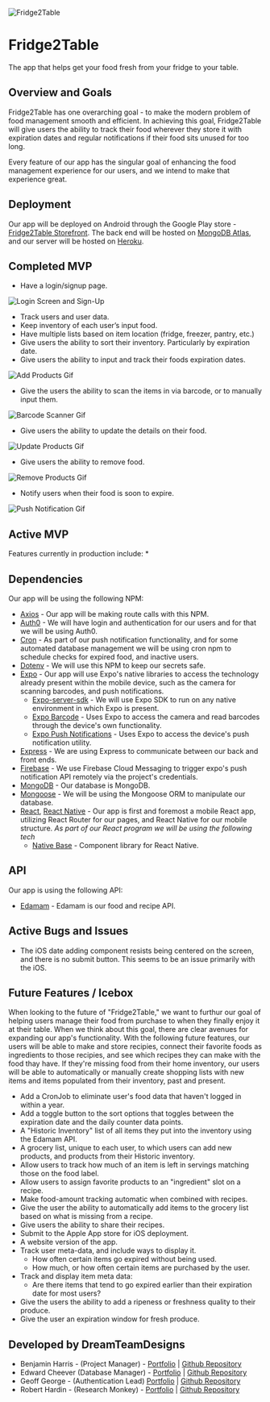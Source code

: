 ![Fridge2Table](./client/assets/fridge2table_logo.png)

# Fridge2Table
The app that helps get your food fresh from your fridge to your table.

## Overview and Goals
Fridge2Table has one overarching goal - to make the modern problem of food management smooth and efficient. In achieving this goal, Fridge2Table will give users the ability to track their food wherever they store it with expiration dates and regular notifications if their food sits unused for too long. 

Every feature of our app has the singular goal of enhancing the food management experience for our users, and we intend to make that experience great.

## Deployment 
Our app will be deployed on Android through the Google Play store - [Fridge2Table Storefront](https://play.google.com/store/apps/details?id=com.dreamteamdesigns.fridge2table). The back end will be hosted on [MongoDB Atlas](https://www.mongodb.com/cloud/atlas), and our server will be hosted on [Heroku](https://www.heroku.com/). 

## Completed MVP
* Have a login/signup page. 

![Login Screen and Sign-Up](./readmegifs/login.gif)
* Track users and user data.
* Keep inventory of each user’s input food.
* Have multiple lists based on item location (fridge, freezer, pantry, etc.)
* Give users the ability to sort their inventory. Particularly by expiration date.
* Give users the ability to input and track their foods expiration dates.

![Add Products Gif](./readmegifs/add_product.gif)
* Give the users the ability to scan the items in via barcode, or to manually input them.

![Barcode Scanner Gif](./readmegifs/product_scan.gif)
* Give users the ability to update the details on their food.

![Update Products Gif](./readmegifs/update_product.gif)
* Give users the ability to remove food.

![Remove Products Gif](./readmegifs/delete_product.gif)
* Notify users when their food is soon to expire.

![Push Notification Gif](./readmegifs/push_notification.gif)

## Active MVP
Features currently in production include:
* 

## Dependencies
Our app will be using the following NPM:
* [Axios](https://www.npmjs.com/package/axios) - Our app will be making route calls with this NPM.
* [Auth0](https://auth0.com/) - We will have login and authentication for our users and for that we will be using Auth0.
* [Cron](https://www.npmjs.com/package/cron) - As part of our push notification functionality, and for some automated database management we will be using cron npm to schedule checks for expired food, and inactive users.
* [Dotenv](https://www.npmjs.com/package/dotenv) - We will use this NPM to keep our secrets safe.
* [Expo](https://expo.io/) - Our app will use Expo's native libraries to access the technology already present within the mobile device, such as the camera for scanning barcodes, and push notifications.
    * [Expo-server-sdk](https://github.com/expo/expo-server-sdk-node) - We will use Expo SDK to run on any native environment in which Expo is present.
    * [Expo Barcode](https://docs.expo.io/versions/latest/sdk/bar-code-scanner/) - Uses Expo to access the camera and read barcodes through the device's own functionality.
    * [Expo Push Notifications](https://docs.expo.io/versions/latest/guides/push-notifications/) - Uses Expo to access the device's push notification utility.
* [Express](https://www.npmjs.com/package/express) - We are using Express to communicate between our back and front ends.
* [Firebase](https://firebase.google.com/) - We use Firebase Cloud Messaging to trigger expo's push notification API remotely via the project's credentials.
* [MongoDB](https://www.npmjs.com/package/mongodb) - Our database is MongoDB.
* [Mongoose](https://www.npmjs.com/package/mongoose) - We will be using the Mongoose ORM to manipulate our database.
* [React](https://reactjs.org/), [React Native](https://facebook.github.io/react-native/) - Our app is first and foremost a mobile React app, utilizing React Router for our pages, and React Native for our mobile structure.
  _As part of our React program we will be using the following tech_
  * [Native Base](https://nativebase.io/) - Component library for React Native.

## API
Our app is using the following API:
* [Edamam](https://developer.edamam.com/) - Edamam is our food and recipe API.

## Active Bugs and Issues
* The iOS date adding component resists being centered on the screen, and there is no submit button. This seems to be an issue primarily with the iOS.

## Future Features / Icebox
When looking to the future of "Fridge2Table," we want to furthur our goal of helping users manage their food from purchase to when they finally enjoy it at their table. When we think about this goal, there are clear avenues for expanding our app's functionality. With the following future features, our users will be able to make and store recipies, connect their favorite foods as ingredients to those recipies, and see which recipes they can make with the food thay have. If they're missing food from their home inventory, our users will be able to automatically or manually create shopping lists with new items and items populated from their inventory, past and present.
* Add a CronJob to eliminate user's food data that haven't logged in within a year.
* Add a toggle button to the sort options that toggles between the expiration date and the daily counter data points. 
* A "Historic Inventory" list of all items they put into the inventory using the Edamam API.
* A grocery list, unique to each user, to which users can add new products, and products from their Historic inventory.
* Allow users to track how much of an item is left in servings matching those on the food label.
* Allow users to assign favorite products to an "ingredient" slot on a recipe.
* Make food-amount tracking automatic when combined with recipes.
* Give the user the ability to automatically add items to the grocery list based on what is missing from a recipe.
* Give users the ability to share their recipes.
* Submit to the Apple App store for iOS deployment.
* A website version of the app.
* Track user meta-data, and include ways to display it.
  * How often certain items go expired without being used.
  * How much, or how often certain items are purchased by the user.
* Track and display item meta data:
  * Are there items that tend to go expired earlier than their expiration date for most users?
* Give the users the ability to add a ripeness or freshness quality to their produce.
* Give the user an expiration window for fresh produce.

## Developed by DreamTeamDesigns
* Benjamin Harris - (Project Manager) - [Portfolio](https://dreadpipe.github.io/v2) | [Github Repository](https://github.com/Dreadpipe)
* Edward Cheever (Database Manager) - [Portfolio](https://edwardcheever.herokuapp.com/) | [Github Repository](https://github.com/Druidan)
* Geoff George - (Authentication Lead) [Portfolio](http://www.geoffdgeorge.com/) | [Github Repository](https://github.com/geoffdgeorge)
* Robert Hardin - (Research Monkey) - [Portfolio](https://rhardin94.github.io/) | [Github Repository](https://github.com/Rhardin94)